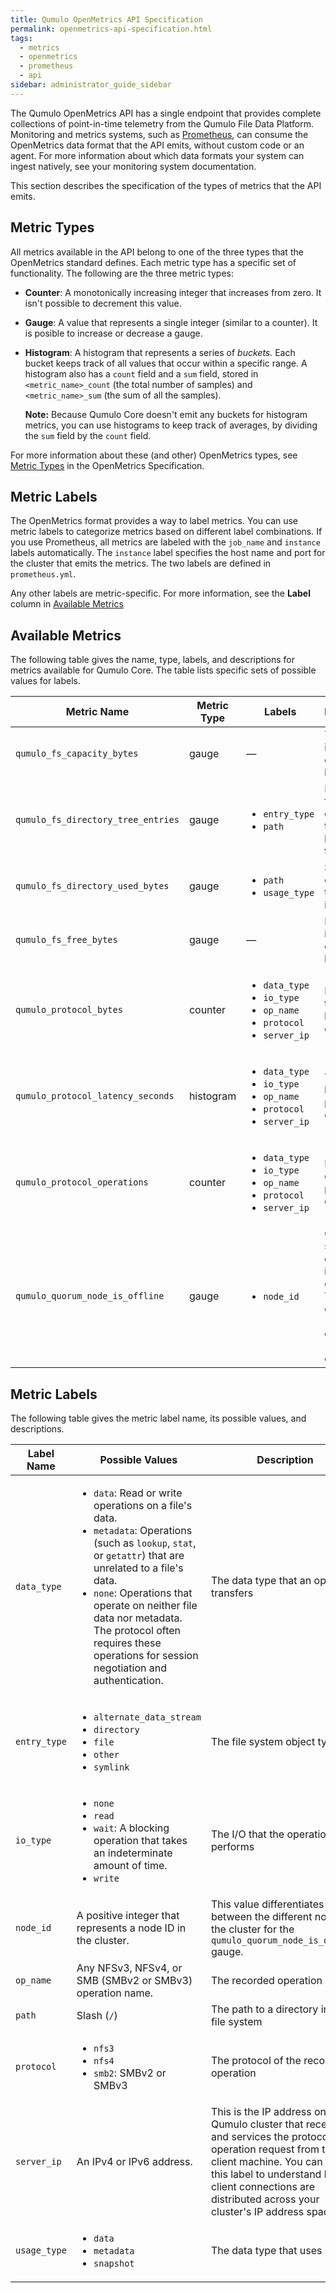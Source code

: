 ```yaml
---
title: Qumulo OpenMetrics API Specification
permalink: openmetrics-api-specification.html
tags:
  - metrics
  - openmetrics
  - prometheus
  - api
sidebar: administrator_guide_sidebar
---
```


The Qumulo OpenMetrics API has a single endpoint that provides complete collections of point-in-time telemetry from the Qumulo File Data Platform. Monitoring and metrics systems, such as [Prometheus](https://github.com/prometheus/prometheus), can consume the OpenMetrics data format that the API emits, without custom code or an agent. For more information about which data formats your system can ingest natively, see your monitoring system documentation.

This section describes the specification of the types of metrics that the API emits.

## Metric Types
All metrics available in the API belong to one of the three types that the OpenMetrics standard defines. Each metric type has a specific set of functionality. The following are the three metric types:

* **Counter**: A monotonically increasing integer that increases from zero. It isn't possible to decrement this value.

* **Gauge**: A value that represents a single integer (similar to a counter). It is posible to increase or decrease a gauge.

* **Histogram**: A histogram that represents a series of _buckets._ Each bucket keeps track of all values that occur within a specific range. A histogram also has a `count` field and a `sum` field, stored in `<metric_name>_count` (the total number of samples) and `<metric_name>_sum` (the sum of all the samples).
  
  **Note:** Because Qumulo Core doesn't emit any buckets for histogram metrics, you can use histograms to keep track of averages, by dividing the `sum` field by the `count` field.

For more information about these (and other) OpenMetrics types, see [Metric Types](https://github.com/OpenObservability/OpenMetrics/blob/main/specification/OpenMetrics.md#metric-types) in the OpenMetrics Specification.

## Metric Labels
The OpenMetrics format provides a way to label metrics. You can use metric labels to categorize metrics based on different label combinations. If you use Prometheus, all metrics are labeled with the `job_name` and `instance` labels automatically. The `instance` label specifies the host name and port for the cluster that emits the metrics. The two labels are defined in `prometheus.yml`.

Any other labels are metric-specific. For more information, see the **Label** column in [Available Metrics](#available-metrics)

## Available Metrics
The following table gives the name, type, labels, and descriptions for metrics available for Qumulo Core. The table lists specific sets of possible values for labels.

<table>
  <thead>
    <tr>
      <th>Metric Name</th>
      <th>Metric Type</th>
      <th>Labels</th>
      <th>Description</th>
    </tr>
  </thead>
  <tbody>
    <tr>
      <td><code>qumulo_fs_capacity_bytes</code></td>
      <td>gauge</td>
      <td>&mdash;</td>
      <td>Total space in the cluster, in bytes</td>
    </tr>
    <tr>
      <td><code>qumulo_fs_directory_tree_entries</code></td>
      <td>gauge</td>
      <td>
        <ul>
          <li><code>entry_type</code></li>
          <li><code>path</code></li>
        </ul>
      </td>
      <td>Number of file system objects in the cluster, by object type</td>
    </tr>
    <tr>
      <td><code>qumulo_fs_directory_used_bytes</code></td>
      <td>gauge</td>
      <td>
        <ul>
          <li><code>path</code></li>
          <li><code>usage_type</code></li>
        </ul>
      </td>
      <td>Space that object types use, in bytes</td>
    </tr>
    <tr>
      <td><code>qumulo_fs_free_bytes</code></td>
      <td>gauge</td>
      <td>&mdash;</td>
      <td>Free space in the cluster, in bytes</td>
    </tr>
    <tr>
      <td><code>qumulo_protocol_bytes</code></td>
      <td>counter</td>
      <td>
        <ul>
          <li><code>data_type</code></li>
          <li><code>io_type</code></li>
          <li><code>op_name</code></li>
          <li><code>protocol</code></li>
          <li><code>server_ip</code></li>
        </ul>
      </td>
      <td>Bytes transferred by protocol operations</td>
    </tr>
    <tr>
      <td><code>qumulo_protocol_latency_seconds</code></td>
      <td>histogram</td>
      <td>
        <ul>
          <li><code>data_type</code></li>
          <li><code>io_type</code></li>
          <li><code>op_name</code></li>
          <li><code>protocol</code></li>
          <li><code>server_ip</code></li>
        </ul>
      </td>
      <td>Total latency for protocol operations</td>
    </tr>
    <tr>
      <td><code>qumulo_protocol_operations</code></td>
      <td>counter</td>
      <td>
        <ul>
          <li><code>data_type</code></li>
          <li><code>io_type</code></li>          
          <li><code>op_name</code></li>
          <li><code>protocol</code></li>
          <li><code>server_ip</code></li>
        </ul>
      </td>
      <td>Number of completed protocol operations</td>
    </tr>
    <tr>
      <td><code>qumulo_quorum_node_is_offline</code></td>
      <td>gauge</td>
      <td>
        <ul>
          <li><code>node_id</code></li>
        </ul>
      </td>
      <td>Online status for each node in the cluster<br>
      This value can be <code>0</code> (node online) or <code>1</code> (node offline).</td>
    </tr>
  </tbody>
</table>

## Metric Labels
The following table gives the metric label name, its possible values, and descriptions.

<table>
  <thead>
    <tr>
      <th>Label Name</th>
      <th>Possible Values</th>
      <th>Description</th>
    </th>
  </thead>
  <tbody>
    <tr>
      <td><code>data_type</code></td>
      <td>
        <ul>
          <li><code>data</code>: Read or write operations on a file's data.</li>
          <li><code>metadata</code>: Operations (such as <code>lookup</code>, <code>stat</code>, or <code>getattr</code>) that are unrelated to a file's data.</li>
          <li><code>none</code>: Operations that operate on neither file data nor metadata. The protocol often requires these operations for session negotiation and authentication.</li>
        </ul>
      </td>
      <td>The data type that an operation transfers</td>
    </tr>
    <tr>
      <td><code>entry_type</code></td>
      <td>
        <ul>
          <li><code>alternate_data_stream</code></li>
          <li><code>directory</code></li>
          <li><code>file</code></li>
          <li><code>other</code></li>
          <li><code>symlink</code></li>
        </ul>
      </td>
      <td>The file system object type</code></td>
    </tr>
    <tr>
      <td><code>io_type</code></td>
      <td>
        <ul>
          <li><code>none</code></li>
          <li><code>read</code></li>
          <li><code>wait</code>: A blocking operation that takes an indeterminate amount of time.</li>          
          <li><code>write</code></li>
        </ul>
      </td>
      <td>The I/O that the operation performs</td>
    </tr>
    <tr>
      <td><code>node_id</code></td>
      <td>A positive integer that represents a node ID in the cluster.</td>
      <td>This value differentiates between the different nodes in the cluster for the <code>qumulo_quorum_node_is_offline</code> gauge.</td>
    </tr>
    <tr>
      <td><code>op_name</code></td>
      <td>Any NFSv3, NFSv4, or SMB (SMBv2 or SMBv3) operation name.</td>
      <td>The recorded operation</td>
    </tr>
    <tr>
      <td><code>path</code></td>
      <td>Slash (<code>/</code>)</td>
      <td>The path to a directory in the file system</td>
    </tr>
    <tr>
      <td><code>protocol</code></td>
      <td>
        <ul>
          <li><code>nfs3</code></li>
          <li><code>nfs4</code></li>
          <li><code>smb2</code>: SMBv2 or SMBv3</li>
        </ul>
      </td>
      <td>The protocol of the recorded operation</td>
    </tr>
    <tr>
      <td><code>server_ip</code></td>
      <td>An IPv4 or IPv6 address.</td>
      <td>This is the IP address on your Qumulo cluster that receives and services the protocol operation request from the client machine. You can use this label to understand how client connections are distributed across your cluster's IP address space.</td>
    </tr>
    <tr>
      <td><code>usage_type</code></td>
      <td>
        <ul>
          <li><code>data</code></li>
          <li><code>metadata</code></li>
          <li><code>snapshot</code></li>
        </ul>
      </td>
      <td>The data type that uses space</td>
    </tr>
  </tbody>
</table>
